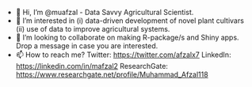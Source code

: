 - 👋 Hi, I’m @muafzal - Data Savvy Agricultural Scientist. 
- 👀 I’m interested in (i) data-driven development of novel plant cultivars (ii) use of data to improve agricultural systems. 
- 💞️ I’m looking to collaborate on making R-package/s and Shiny apps. Drop a message in case you are interested. 
- 📫 How to reach me? Twitter: https://twitter.com/afzalx7 LinkedIn: https://linkedin.com/in/mafzal2 ResearchGate: https://www.researchgate.net/profile/Muhammad_Afzal118

<!---
- 🌱 I’m currently learning 

muafzal/muafzal is a ✨ special ✨ repository because its `README.md` (this file) appears on your GitHub profile.
You can click the Preview link to take a look at your changes.
--->
